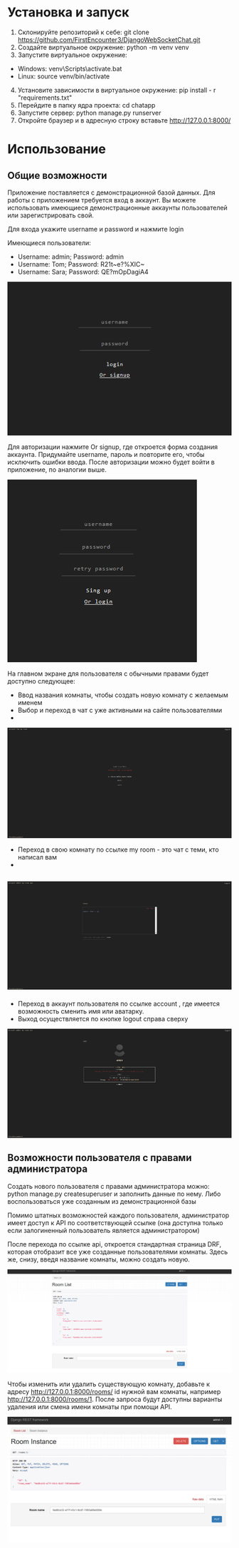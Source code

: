 # Установка и запуск

1. Склонируйте репозиторий к себе: git clone https://github.com/FirstEncounter3/DjangoWebSocketChat.git
2. Создайте виртуальное окружение: python -m venv venv
3. Запустите виртуальное окружение: 
- Windows: venv\Scripts\activate.bat 
- Linux: source venv/bin/activate
4. Установите зависимости в виртуальное окружение: pip install - r "requirements.txt"
5. Перейдите в папку ядра проекта: cd chatapp
6. Запустите сервер: python manage.py runserver
7. Откройте браузер и в адресную строку вставьте http://127.0.0.1:8000/

# Использование

## Общие возможности

Приложение поставляется с демонстрационной базой данных. Для работы с приложением требуется вход в аккаунт.
Вы можете использовать имеющиеся демонстрационные аккаунты пользователей или зарегистрировать свой.

Для входа укажите username и password и нажмите login

Имеющиеся пользователи: 
- Username: admin; Password: admin
- Username: Tom; Password: R21t~e?%XIC~
- Username: Sara; Password: QE?mOpDagiA4

![Вход](chatapp/media/screenshots/login.png)

Для авторизации нажмите Or signup, где откроется форма создания аккаунта. Придумайте username, пароль 
и повторите его, чтобы исключить ошибки ввода. После авторизации можно будет войти в приложение, по аналогии выше.

![Авторизация](chatapp/media/screenshots/signup.png)

На главном экране для пользователя с обычными правами будет доступно следующее:
- Ввод названия комнаты, чтобы создать новую комнату с желаемым именем
- Выбор и переход в чат с уже активными на сайте пользователями
- 
![Главный экран](chatapp/media/screenshots/index.png)

- Переход в свою комнату по ссылке my room - это чат с теми, кто написал вам
- 
![Комната](chatapp/media/screenshots/room.png)
- 
- Переход в аккаунт пользователя по ссылке account <username>, где имеется возможность сменить имя или аватарку.
- Выход осуществляется по кнопке logout справа сверху

![Аккаунт](chatapp/media/screenshots/account.png)

## Возможности пользователя с правами администратора

Создать нового пользователя с правами администратора можно: python manage.py createsuperuser 
и заполнить данные по нему. Либо воспользоваться уже созданным из демонстрационной базы

Помимо штатных возможностей каждого пользователя, администратор имеет доступ к API по соответствующей ссылке 
(она доступна только если залогиненный пользователь является администратором)

После перехода по ссылке api, откроется стандартная страница DRF, которая отобразит все уже созданные пользователями комнаты.
Здесь же, снизу, введя название комнаты, можно создать новую.

![API общий список](chatapp/media/screenshots/rooms.png)

Чтобы изменить или удалить существующую комнату, добавьте к адресу http://127.0.0.1:8000/rooms/ id нужной вам комнаты, 
например http://127.0.0.1:8000/rooms/1. 
После запроса будут доступны варианты удаления или смена имени комнаты при помощи API.

![API выбранная сущность](chatapp/media/screenshots/room_instance.png)